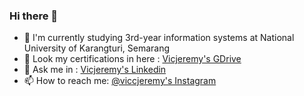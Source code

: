 ### Hi there 👋
- 🔭 I'm currently studying 3rd-year information systems at National University of Karangturi, Semarang
- 🌱 Look my certifications in here : [Vicjeremy's GDrive](https://drive.google.com/drive/folders/1DqCsNNatvbyeJL1DCe0_5e384aSncbtR?usp=sharing)
- 💬 Ask me in : [Vicjeremy's Linkedin](https://www.linkedin.com/vicjeremy/)
- 📫 How to reach me: [@viccjeremy's Instagram](https://www.instagram.com/viccjeremy)
<!--
**vicjeremy/vicjeremy** is a ✨ _special_ ✨ repository because its `README.md` (this file) appears on your GitHub profile.

Here are some ideas to get you started:

- 🔭 I’m currently working on ...
- 🌱 I’m currently learning ...
- 👯 I’m looking to collaborate on ...
- 🤔 I’m looking for help with ...
- 💬 Ask me about ...
- 📫 How to reach me: ...
- 😄 Pronouns: ...
- ⚡ Fun fact: ...
-->
